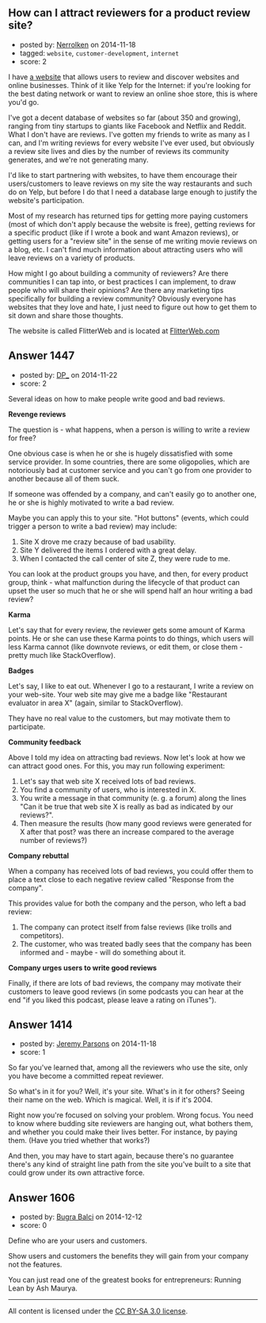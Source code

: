 ## How can I attract reviewers for a product review site?

- posted by: [Nerrolken](https://stackexchange.com/users/1518241/nerrolken) on 2014-11-18
- tagged: `website`, `customer-development`, `internet`
- score: 2

I have [a website][1] that allows users to review and discover websites and online businesses. Think of it like Yelp for the Internet: if you're looking for the best dating network or want to review an online shoe store, this is where you'd go.

I've got a decent database of websites so far (about 350 and growing), ranging from tiny startups to giants like Facebook and Netflix and Reddit.  What I don't have are reviews. I've gotten my friends to write as many as I can, and I'm writing reviews for every website I've ever used, but obviously a review site lives and dies by the number of reviews its community generates, and we're not generating many.

I'd like to start partnering with websites, to have them encourage their users/customers to leave reviews on my site the way restaurants and such do on Yelp, but before I do that I need a database large enough to justify the website's participation.

Most of my research has returned tips for getting more paying customers (most of which don't apply because the website is free), getting reviews for a specific product (like if I wrote a book and want Amazon reviews), or getting users for a "review site" in the sense of me writing movie reviews on a blog, etc.  I can't find much information about attracting users who will leave reviews on a variety of products.

How might I go about building a community of reviewers? Are there communities I can tap into, or best practices I can implement, to draw people who will share their opinions? Are there any marketing tips specifically for building a review community? Obviously everyone has websites that they love and hate, I just need to figure out how to get them to sit down and share those thoughts.

The website is called FlitterWeb and is located at [FlitterWeb.com][2]


  [1]: http://www.FlitterWeb.com
  [2]: http://www.FlitterWeb.com


## Answer 1447

- posted by: [DP_](https://stackexchange.com/users/171799/dp) on 2014-11-22
- score: 2

Several ideas on how to make people write good and bad reviews.

**Revenge reviews**

The question is - what happens, when a person is willing to write a review for free?

One obvious case is when he or she is hugely dissatisfied with some service provider. In some countries, there are some oligopolies, which are notoriously bad at customer service and you can't go from one provider to another because all of them suck.

If someone was offended by a company, and can't easily go to another one, he or she is highly motivated to write a bad review.

Maybe you can apply this to your site. "Hot buttons" (events, which could trigger a person to write a bad review) may include:

  1. Site X drove me crazy because of bad usability.
  1. Site Y delivered the items I ordered with a great delay.
  1. When I contacted the call center of site Z, they were rude to me.

You can look at the product groups you have, and then, for every product group, think - what malfunction during the lifecycle of that product can upset the user so much that he or she will spend half an hour writing a bad review?

**Karma**

Let's say that for every review, the reviewer gets some amount of Karma points. He or she can use these Karma points to do things, which users will less Karma cannot (like downvote reviews, or edit them, or close them - pretty much like StackOverflow).

**Badges**

Let's say, I like to eat out. Whenever I go to a restaurant, I write a review on your web-site. Your web site may give me a badge like "Restaurant evaluator in area X" (again, similar to StackOverflow).

They have no real value to the customers, but may motivate them to participate.

**Community feedback**

Above I told my idea on attracting bad reviews. Now let's look at how we can attract good ones. For this, you may run following experiment:

  1. Let's say that web site X received lots of bad reviews.
  1. You find a community of users, who is interested in X.
  1. You write a message in that community (e. g. a forum) along the lines "Can it be true that web site X is really as bad as indicated by our reviews?".
  1. Then measure the results (how many good reviews were generated for X after that post? was there an increase compared to the average number of reviews?)

**Company rebuttal**

When a company has received lots of bad reviews, you could offer them to place a text close to each negative review called "Response from the company".

This provides value for both the company and the person, who left a bad review:

  1. The company can protect itself from false reviews (like trolls and competitors).
  1. The customer, who was treated badly sees that the company has been informed and - maybe - will do something about it.

**Company urges users to write good reviews**

Finally, if there are lots of bad reviews, the company may motivate their customers to leave good reviews (in some podcasts you can hear at the end "if you liked this podcast, please leave a rating on iTunes").


## Answer 1414

- posted by: [Jeremy Parsons](https://stackexchange.com/users/497810/jeremy-parsons) on 2014-11-18
- score: 1

So far you've learned that, among all the reviewers who use the site, only you have become a committed repeat reviewer. 

So what's in it for you? Well, it's your site. What's in it for others? Seeing their name on the web. Which is magical. Well, it is if it's 2004.

Right now you're focused on solving your problem. Wrong focus. You need to know where budding site reviewers are hanging out, what bothers them, and whether you could make their lives better. For instance, by paying them. (Have you tried whether that works?)

And then, you may have to start again, because there's no guarantee there's any kind of straight line path from the site you've built to a site that could grow under its own attractive force.


## Answer 1606

- posted by: [Bugra Balci](https://stackexchange.com/users/3843228/bugra-balci) on 2014-12-12
- score: 0

Define who are your users and customers.

Show users and customers the benefits they will gain from your company not the features.

You can just read one of the greatest books for entrepreneurs: Running Lean by Ash Maurya.  

 



---

All content is licensed under the [CC BY-SA 3.0 license](https://creativecommons.org/licenses/by-sa/3.0/).
